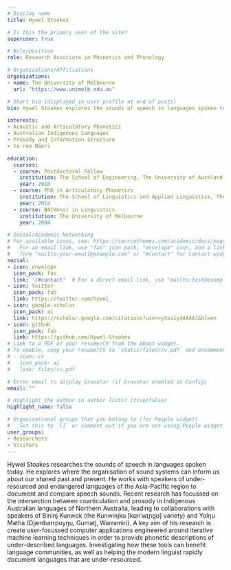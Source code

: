 ```yaml
---
# Display name
title: Hywel Stoakes

# Is this the primary user of the site?
superuser: true

# Role/position
role: Research Associate in Phonetics and Phonology

# Organizations/Affiliations
organizations:
- name: The University of Melbourne
  url: "https://www.unimelb.edu.au"

# Short bio (displayed in user profile at end of posts)
bio: Hywel Stoakes explores the sounds of speech in languages spoken today and through this, insights that may be revealed about our shared past. 

interests:
- Acoustic and Articulatory Phonetics
- Australian Indigenous Languages
- Prosody and Information Structure
- te reo Māori

education:
  courses:
  - course: Postdoctoral Fellow
    institution: The School of Engineering, The University of Auckland
    year: 2018
  - course: PhD in Articulatory Phonetics
    institution: The School of Linguistics and Applied Linguistics, The University of Melbourne
    year: 2014
  - course: BA(Hons) in Linguistics
    institution: The University of Melbourne
    year: 2004

# Social/Academic Networking
# For available icons, see: https://sourcethemes.com/academic/docs/page-builder/#icons
#   For an email link, use "fas" icon pack, "envelope" icon, and a link in the
#   form "mailto:your-email@example.com" or "#contact" for contact widget.
social:
- icon: envelope
  icon_pack: fas
  link: '/#contact'  # For a direct email link, use "mailto:test@example.org".
- icon: twitter
  icon_pack: fab
  link: https://twitter.com/hywel_
- icon: google-scholar
  icon_pack: ai
  link: https://scholar.google.com/citations?user=y5ss1y4AAAAJ&hl=en
- icon: github
  icon_pack: fab
  link: https://github.com/Hywel-Stoakes
# Link to a PDF of your resume/CV from the About widget.
# To enable, copy your resume/CV to `static/files/cv.pdf` and uncomment the lines below.
# - icon: cv
#   icon_pack: ai
#   link: files/cv.pdf

# Enter email to display Gravatar (if Gravatar enabled in Config)
email: ""

# Highlight the author in author lists? (true/false)
highlight_name: false

# Organizational groups that you belong to (for People widget)
#   Set this to `[]` or comment out if you are not using People widget.
user_groups:
- Researchers
- Visitors
---
```


Hywel Stoakes researches the sounds of speech in languages spoken today. He explores where the organisation of sound systems can inform us about our shared past and present. He works with speakers of under-resourced and endangered languages of the Asia-Pacific region to document and compare speech sounds. Recent research has focussed on the intersection between coarticulation and prosody in Indigenous Australian languages of Northern Australia, leading to collaborations with speakers of Bininj Kunwok (the Kunwinjku [kʊnˈwɪɲgʊ] variety) and Yolŋu Matha (Djambarrpuyŋu, Gumatj, Warramiri). A key aim of his research is create user-focussed computer applications engineered around iterative machine learning techniques in order to provide phonetic descriptions of under-described languages. Investigating how these tools can benefit language communities, as well as helping the modern linguist rapidly document languages that are under-resourced. 
